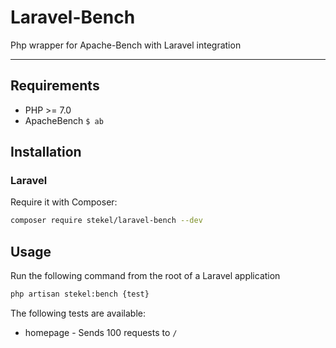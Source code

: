 # Laravel-Bench

Php wrapper for Apache-Bench with Laravel integration

----

## Requirements

- PHP >= 7.0
- ApacheBench `$ ab`

## Installation

### Laravel

Require it with Composer:
```bash
composer require stekel/laravel-bench --dev
```

## Usage

Run the following command from the root of a Laravel application

```bash
php artisan stekel:bench {test}
```

The following tests are available:

- homepage - Sends 100 requests to `/`